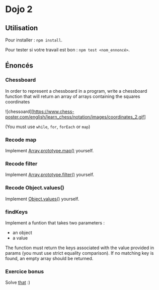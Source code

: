 # Dojo 2

## Utilisation

Pour installer : `npm install`.

Pour tester si votre travail est bon : `npm test <nom_ennoncé>`.

## Énoncés

### Chessboard

In order to represent a chessboard in a program, write a chessboard function that will return an array of arrays containing the squares coordinates 

![chessoard][https://www.chess-poster.com/english/learn_chess/notation/images/coordinates_2.gif]

(You must use `while`, `for`, `forEach` or `map`)

### Recode map

Implement [Array.prototype.map()](https://developer.mozilla.org/en-US/docs/Web/JavaScript/Reference/Global_Objects/Array/map) yourself.

### Recode filter

Implement [Array.prototype.filter()](https://developer.mozilla.org/en-US/docs/Web/JavaScript/Reference/Global_Objects/Array/filter) yourself.


### Recode Object.values()

Implement [Object.values()](https://developer.mozilla.org/en-US/docs/Web/JavaScript/Reference/Global_objects/Object/values) yourself.

### findKeys

Implement a funtion that takes two parameters : 
- an object
- a value

The function must return the keys associated with the value provided in params (you must use strict equality comparison). If no matching key is found, an empty array should be returned.

### Exercice bonus

Solve [that](https://questionsacm.isograd.com/codecontest/pdf/237_YaHourtsCOLOre_en.pdf) :) 

